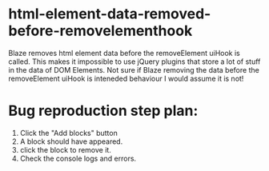 html-element-data-removed-before-removelementhook
=============================================================
  Blaze removes html element data before the removeElement uiHook is called.
  This makes it impossible to use jQuery plugins that store a lot of stuff in the data of DOM Elements.
  Not sure if Blaze removing the data before the removeElement uiHook is inteneded behaviour I would assume it is not!
  
# Bug reproduction step plan:
  
1. Click the "Add blocks" button
2. A block should have appeared. 
3. click the block to remove it.
4. Check the console logs and errors.

